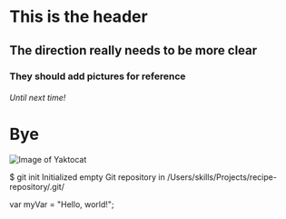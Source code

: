 # This is the header
## The direction really needs to be more clear
### They should add pictures for reference
###### Until next time!
# Bye


![Image of Yaktocat](https://octodex.github.com/images/yaktocat.png)


$ git init
Initialized empty Git repository in /Users/skills/Projects/recipe-repository/.git/

var myVar = "Hello, world!";
